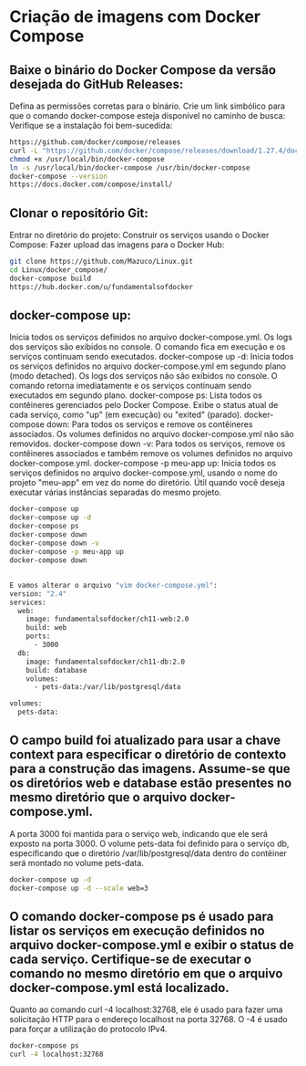 # Criação de imagens com Docker Compose

## Baixe o binário do Docker Compose da versão desejada do GitHub Releases:
Defina as permissões corretas para o binário.
Crie um link simbólico para que o comando docker-compose esteja disponível no caminho de busca:
Verifique se a instalação foi bem-sucedida:
```sh
https://github.com/docker/compose/releases
curl -L "https://github.com/docker/compose/releases/download/1.27.4/docker-compose-$(uname -s)-$(uname -m)" -o /usr/local/bin/docker-compose
chmod +x /usr/local/bin/docker-compose
ln -s /usr/local/bin/docker-compose /usr/bin/docker-compose
docker-compose --version
https://docs.docker.com/compose/install/
```

## Clonar o repositório Git:
Entrar no diretório do projeto:
Construir os serviços usando o Docker Compose:
Fazer upload das imagens para o Docker Hub:
```sh
git clone https://github.com/Mazuco/Linux.git
cd Linux/docker_compose/
docker-compose build
https://hub.docker.com/u/fundamentalsofdocker
```

## docker-compose up:
Inicia todos os serviços definidos no arquivo docker-compose.yml.
Os logs dos serviços são exibidos no console.
O comando fica em execução e os serviços continuam sendo executados.
docker-compose up -d:
Inicia todos os serviços definidos no arquivo docker-compose.yml em segundo plano (modo detached).
Os logs dos serviços não são exibidos no console.
O comando retorna imediatamente e os serviços continuam sendo executados em segundo plano.
docker-compose ps:
Lista todos os contêineres gerenciados pelo Docker Compose.
Exibe o status atual de cada serviço, como "up" (em execução) ou "exited" (parado).
docker-compose down:
Para todos os serviços e remove os contêineres associados.
Os volumes definidos no arquivo docker-compose.yml não são removidos.
docker-compose down -v:
Para todos os serviços, remove os contêineres associados e também remove os volumes definidos no arquivo docker-compose.yml.
docker-compose -p meu-app up:
Inicia todos os serviços definidos no arquivo docker-compose.yml, usando o nome do projeto "meu-app" em vez do nome do diretório.
Útil quando você deseja executar várias instâncias separadas do mesmo projeto.
```sh
docker-compose up
docker-compose up -d
docker-compose ps
docker-compose down
docker-compose down -v
docker-compose -p meu-app up
docker-compose down
```

##
```sh
E vamos alterar o arquivo "vim docker-compose.yml":
version: "2.4"
services:
  web:
    image: fundamentalsofdocker/ch11-web:2.0
    build: web
    ports:
      - 3000
  db:
    image: fundamentalsofdocker/ch11-db:2.0
    build: database
    volumes:
      - pets-data:/var/lib/postgresql/data

volumes:
  pets-data:
```

## O campo build foi atualizado para usar a chave context para especificar o diretório de contexto para a construção das imagens. Assume-se que os diretórios web e database estão presentes no mesmo diretório que o arquivo docker-compose.yml.
A porta 3000 foi mantida para o serviço web, indicando que ele será exposto na porta 3000.
O volume pets-data foi definido para o serviço db, especificando que o diretório /var/lib/postgresql/data dentro do contêiner será montado no volume pets-data.
```sh
docker-compose up -d
docker-compose up -d --scale web=3
```

## O comando docker-compose ps é usado para listar os serviços em execução definidos no arquivo docker-compose.yml e exibir o status de cada serviço. Certifique-se de executar o comando no mesmo diretório em que o arquivo docker-compose.yml está localizado.
Quanto ao comando curl -4 localhost:32768, ele é usado para fazer uma solicitação HTTP para o endereço localhost na porta 32768. O -4 é usado para forçar a utilização do protocolo IPv4.
```sh
docker-compose ps
curl -4 localhost:32768
```


